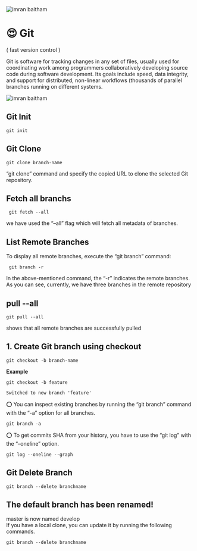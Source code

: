 <img src="https://git-scm.com/images/logo@2x.png" alt="imran baitham"/>
<h1>😍 Git</h1>
<p>( fast version control )</p>

<p>Git is software for tracking changes in any set of files, usually used for coordinating work among programmers collaboratively developing source code during software development. Its goals include speed, data integrity, and support for distributed, non-linear workflows (thousands of parallel branches running on different systems.</p>

<img src="https://devconnected.com/wp-content/uploads/2019/12/featured-10.png" alt="imran baitham"/>

<h2>Git Init</h2>    
<pre><code class="text">git init</code></pre>

<h2>Git Clone</h2>    
<pre><code class="text">git clone branch-name</code></pre>
<p>“git clone” command and specify the copied URL to clone the selected Git repository.</p>

<h2>Fetch all branchs</h2>    
<pre><code class="text"> git fetch --all</code></pre>
<p>we have used the “–all” flag which will fetch all metadata of branches.</p>

<h2>List Remote Branches</h2>    
<p>To display all remote branches, execute the “git branch” command:</p>
<pre><code class="text"> git branch -r</code></pre>
<p>In the above-mentioned command, the “-r” indicates the remote branches. As you can see, currently, we have three branches in the remote repository</p>

<h2>pull --all</h2>    
<pre><code class="text">git pull --all</code></pre>
<p>shows that all remote branches are successfully pulled</p>

<h2>1. Create Git branch using checkout</h2>    
<pre><code class="text">git checkout -b branch-name</code></pre>

<b>Example</b>

<pre><code class="text">git checkout -b feature<br/>
Switched to new branch 'feature'</code></pre>

<p>⭕️ You can inspect existing branches by running the “git branch” command with the “-a” option for all branches.</p>
<pre><code class="text">git branch -a</code></pre>

<p>⭕️ To get commits SHA from your history, you have to use the “git log” with the “–oneline” option.</p>
<pre><code class="text">git log --oneline --graph</code></pre>

<!-- ===================================================== -->

<h2>Git Delete Branch</h2>
<pre><code class="text">git branch --delete branchname</code></pre>

<h2>The default branch has been renamed!</h2>
<p>master is now named develop<br/>
If you have a local clone, you can update it by running the following commands.</p>

<pre><code class="text">git branch --delete branchname</code></pre>
